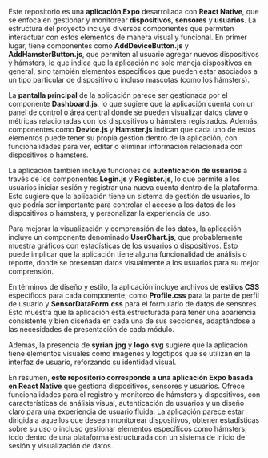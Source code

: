 Este repositorio es una **aplicación Expo** desarrollada con **React Native**, que se enfoca en gestionar y monitorear **dispositivos**, **sensores** y **usuarios**. La estructura del proyecto incluye diversos componentes que permiten interactuar con estos elementos de manera visual y funcional. En primer lugar, tiene componentes como **AddDeviceButton.js** y **AddHamsterButton.js**, que permiten al usuario agregar nuevos dispositivos y hámsters, lo que indica que la aplicación no solo maneja dispositivos en general, sino también elementos específicos que pueden estar asociados a un tipo particular de dispositivo o incluso mascotas (como los hámsters).

La **pantalla principal** de la aplicación parece ser gestionada por el componente **Dashboard.js**, lo que sugiere que la aplicación cuenta con un panel de control o área central donde se pueden visualizar datos clave o métricas relacionadas con los dispositivos o hámsters registrados. Además, componentes como **Device.js** y **Hamster.js** indican que cada uno de estos elementos puede tener su propia gestión dentro de la aplicación, con funcionalidades para ver, editar o eliminar información relacionada con dispositivos o hámsters.

La aplicación también incluye funciones de **autenticación de usuarios** a través de los componentes **Login.js** y **Register.js**, lo que permite a los usuarios iniciar sesión y registrar una nueva cuenta dentro de la plataforma. Esto sugiere que la aplicación tiene un sistema de gestión de usuarios, lo que podría ser importante para controlar el acceso a los datos de los dispositivos o hámsters, y personalizar la experiencia de uso.

Para mejorar la visualización y comprensión de los datos, la aplicación incluye un componente denominado **UserChart.js**, que probablemente muestra gráficos con estadísticas de los usuarios o dispositivos. Esto puede implicar que la aplicación tiene alguna funcionalidad de análisis o reporte, donde se presentan datos visualmente a los usuarios para su mejor comprensión.

En términos de diseño y estilo, la aplicación incluye archivos de **estilos CSS** específicos para cada componente, como **Profile.css** para la parte de perfil de usuario y **SensorDataForm.css** para el formulario de datos de sensores. Esto muestra que la aplicación está estructurada para tener una apariencia consistente y bien diseñada en cada una de sus secciones, adaptándose a las necesidades de presentación de cada módulo.

Además, la presencia de **syrian.jpg** y **logo.svg** sugiere que la aplicación tiene elementos visuales como imágenes y logotipos que se utilizan en la interfaz de usuario, reforzando su identidad visual.

En resumen, **este repositorio corresponde a una aplicación Expo basada en React Native** que gestiona dispositivos, sensores y usuarios. Ofrece funcionalidades para el registro y monitoreo de hámsters y dispositivos, con características de análisis visual, autenticación de usuarios y un diseño claro para una experiencia de usuario fluida. La aplicación parece estar dirigida a aquellos que desean monitorear dispositivos, obtener estadísticas sobre su uso o incluso gestionar elementos específicos como hámsters, todo dentro de una plataforma estructurada con un sistema de inicio de sesión y visualización de datos.
